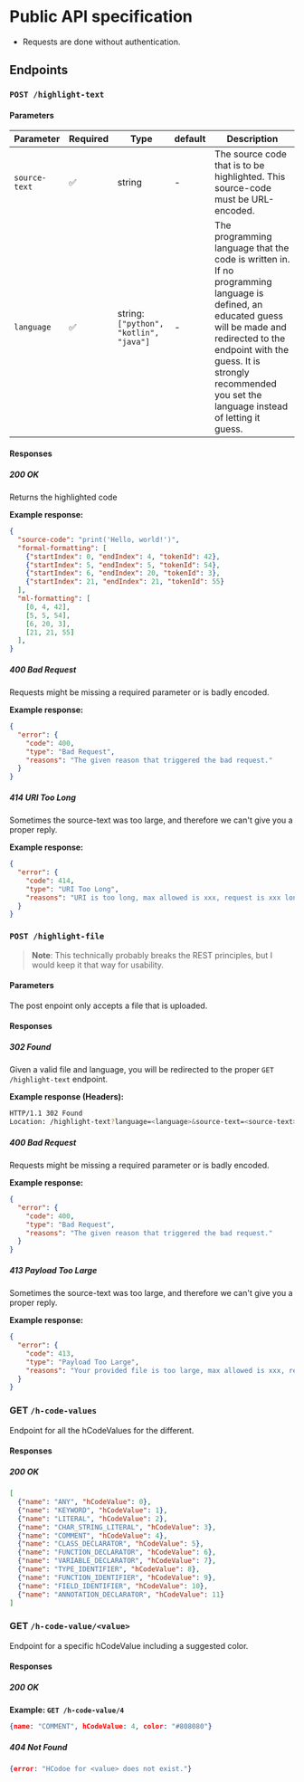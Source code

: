 # Public API specification

* Requests are done without authentication.

## Endpoints

### `POST /highlight-text`

#### Parameters

| Parameter     | Required | Type                                  | default | Description                                                                                                                                                                                                                                             |
| ------------- | -------- | ------------------------------------- | ------- | ------------------------------------------------------------------------------------------------------------------------------------------------------------------------------------------------------------------------------------------------------- |
| `source-text` | ✅        | string                                | -       | The source code that is to be highlighted. This source-code must be URL-encoded.                                                                                                                                                                        |
| `language`    | ✅        | string:`["python", "kotlin", "java"]` | -       | The programming language that the code is written in. If no programming language is defined, an educated guess will be made and redirected to the endpoint with the guess. It is strongly recommended you set the language instead of letting it guess. |

#### Responses

##### 200 OK

Returns the highlighted code

**Example response:**

```json
{
  "source-code": "print('Hello, world!')",
  "formal-formatting": [
    {"startIndex": 0, "endIndex": 4, "tokenId": 42}, 
    {"startIndex": 5, "endIndex": 5, "tokenId": 54}, 
    {"startIndex": 6, "endIndex": 20, "tokenId": 3},
    {"startIndex": 21, "endIndex": 21, "tokenId": 55}
  ],
  "ml-formatting": [
    [0, 4, 42], 
    [5, 5, 54], 
    [6, 20, 3],
    [21, 21, 55]
  ],
}
```

##### 400 Bad Request

Requests might be missing a required parameter or is badly encoded.

**Example response:**

```json
{
  "error": {
    "code": 400,
    "type": "Bad Request",
    "reasons": "The given reason that triggered the bad request."
  }
}
```

##### 414 URI Too Long

Sometimes the source-text was too large, and therefore we can't give you a proper reply.

**Example response:**

```json
{
  "error": {
    "code": 414,
    "type": "URI Too Long",
    "reasons": "URI is too long, max allowed is xxx, request is xxx long."
  }
}
```

### `POST /highlight-file`

>  **Note**: This technically probably breaks the REST principles, but I would keep it that way for usability.

#### Parameters

The post enpoint only accepts a file that is uploaded.

#### Responses

##### 302 Found

Given a valid file and language, you will be redirected to the proper `GET /highlight-text` endpoint.

**Example response (Headers):**

```bash
HTTP/1.1 302 Found
Location: /highlight-text?language=<language>&source-text=<source-text>
```

##### 400 Bad Request

Requests might be missing a required parameter or is badly encoded.

**Example response:**

```json
{
  "error": {
    "code": 400,
    "type": "Bad Request",
    "reasons": "The given reason that triggered the bad request."
  }
}
```

##### 413 Payload Too Large

Sometimes the source-text was too large, and therefore we can't give you a proper reply.

**Example response:**

```json
{
  "error": {
    "code": 413,
    "type": "Payload Too Large",
    "reasons": "Your provided file is too large, max allowed is xxx, request is xxx long."
  }
}
```

### GET `/h-code-values`

Endpoint for all the hCodeValues for the different.

#### Responses

##### 200 OK

```json
[
  {"name": "ANY", "hCodeValue": 0}, 
  {"name": "KEYWORD", "hCodeValue": 1}, 
  {"name": "LITERAL", "hCodeValue": 2}, 
  {"name": "CHAR_STRING_LITERAL", "hCodeValue": 3},
  {"name": "COMMENT", "hCodeValue": 4},
  {"name": "CLASS_DECLARATOR", "hCodeValue": 5},
  {"name": "FUNCTION_DECLARATOR", "hCodeValue": 6},
  {"name": "VARIABLE_DECLARATOR", "hCodeValue": 7},
  {"name": "TYPE_IDENTIFIER", "hCodeValue": 8},
  {"name": "FUNCTION_IDENTIFIER", "hCodeValue": 9},
  {"name": "FIELD_IDENTIFIER", "hCodeValue": 10},
  {"name": "ANNOTATION_DECLARATOR", "hCodeValue": 11}
]
```

### GET `/h-code-value/<value>`

Endpoint for a specific hCodeValue including a suggested color.

#### Responses

##### 200 OK 

**Example: `GET /h-code-value/4`**

```json
{name: "COMMENT", hCodeValue: 4, color: "#808080"}
```

##### 404 Not Found

```json
{error: "HCodoe for <value> does not exist."}
```

